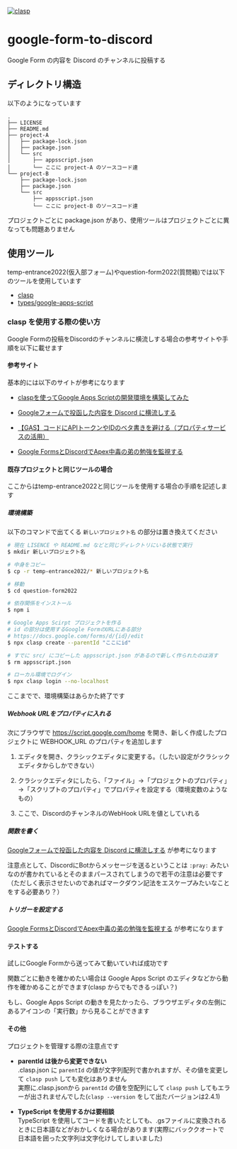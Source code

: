 [![clasp](https://img.shields.io/badge/built%20with-clasp-4285f4.svg)](https://github.com/google/clasp)

# google-form-to-discord
Google Form の内容を Discord のチャンネルに投稿する

## ディレクトリ構造
以下のようになっています

```
.
├── LICENSE
├── README.md
├── project-A
│   ├── package-lock.json
│   ├── package.json
│   └── src
│       ├── appsscript.json
│       └── ここに project-A のソースコード達
└── project-B
    ├── package-lock.json
    ├── package.json
    └── src
        ├── appsscript.json
        └── ここに project-B のソースコード達
```

プロジェクトごとに package.json があり、使用ツールはプロジェクトごとに異なっても問題ありません


## 使用ツール

temp-entrance2022(仮入部フォーム)やquestion-form2022(質問箱)では以下のツールを使用しています

- [clasp](https://github.com/google/clasp)
- [types/google-apps-script](https://www.npmjs.com/package/@types/google-apps-script)


### clasp を使用する際の使い方
Google Formの投稿をDiscordのチャンネルに横流しする場合の参考サイトや手順を以下に載せます

#### 参考サイト
基本的には以下のサイトが参考になります

- [claspを使ってGoogle Apps Scriptの開発環境を構築してみた](https://dev.classmethod.jp/articles/vscode-clasp-setting/)

- [Googleフォームで投函した内容を Discord に横流しする](https://zenn.dev/akaregi/articles/2e8963e6fd9c50)

- [【GAS】コードにAPIトークンやIDのベタ書きを避ける（プロパティサービスの活用）](https://qiita.com/massa-potato/items/2209ff367d65c5dd6181)

- [Google FormsとDiscordでApex中毒の弟の勉強を監視する](https://qiita.com/Papillon6814/items/afcc3a61f5d827908266)


#### 既存プロジェクトと同じツールの場合
ここからはtemp-entrance2022と同じツールを使用する場合の手順を記述します

##### 環境構築

以下のコマンドで出てくる `新しいプロジェクト名` の部分は置き換えてください

```bash
# 現在 LISENCE や README.md などと同じディレクトリにいる状態で実行
$ mkdir 新しいプロジェクト名

# 中身をコピー
$ cp -r temp-entrance2022/* 新しいプロジェクト名

# 移動
$ cd question-form2022

# 依存関係をインストール
$ npm i

# Google Apps Scirpt プロジェクトを作る
# id の部分は使用するGoogle FormのURLにある部分
# https://docs.google.com/forms/d/{id}/edit
$ npx clasp create --parentId "ここにid"

# すでに src/ にコピーした appsscript.json があるので新しく作られたのは消す
$ rm appsscript.json

# ローカル環境でログイン
$ npx clasp login --no-localhost
```

ここまでで、環境構築はあらかた終了です


##### Webhook URLをプロパティに入れる

次にブラウザで https://script.google.com/home を開き、新しく作成したプロジェクトに WEBHOOK_URL のプロパティを追加します

1. エディタを開き、クラシックエディタに変更する。（したい設定がクラシックエディタからしかできない）

2. クラシックエディタにしたら、「ファイル」→「プロジェクトのプロパティ」→「スクリプトのプロパティ」でプロパティを設定する（環境変数のようなもの）

3. ここで、DiscordのチャンネルのWebHook URLを値としていれる


##### 関数を書く

[Googleフォームで投函した内容を Discord に横流しする](https://zenn.dev/akaregi/articles/2e8963e6fd9c50) が参考になります

注意点として、DiscordにBotからメッセージを送るということは `:pray:` みたいなのが書かれているとそのままパースされてしまうので若干の注意は必要です（ただしく表示させたいのであればマークダウン記法をエスケープみたいなことをする必要あり？）

##### トリガーを設定する

[Google FormsとDiscordでApex中毒の弟の勉強を監視する](https://qiita.com/Papillon6814/items/afcc3a61f5d827908266) が参考になります


#### テストする
試しにGoogle Formから送ってみて動いていれば成功です

関数ごとに動きを確かめたい場合は Google Apps Script のエディタなどから動作を確かめることができます(clasp からでもできるっぽい？)

もし、Google Apps Script の動きを見たかったら、ブラウザエディタの左側にあるアイコンの「実行数」から見ることができます

#### その他
プロジェクトを管理する際の注意点です

- **parentId は後から変更できない**  
  .clasp.json に `parentId` の値が文字列配列で書かれますが、その値を変更して `clasp push` しても変化はありません  
  実際に.clasp.jsonから `parentId` の値を空配列にして `clasp push` してもエラーが出されませんでした(`clasp --version` をして出たバージョンは2.4.1)

- **TypeScript を使用するかは要相談**  
  TypeScript を使用してコードを書いたとしても、.gsファイルに変換されるときに日本語などがおかしくなる場合があります(実際にバッククオートで日本語を囲った文字列は文字化けしてしまいました)
